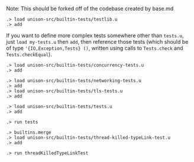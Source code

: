 
Note: This should be forked off of the codebase created by base.md

```ucm:hide
.> load unison-src/builtin-tests/testlib.u
.> add
```

If you want to define more complex tests somewhere other than `tests.u`, just `load my-tests.u` then `add`,
then reference those tests (which should be of type `'{IO,Exception,Tests} ()`, written using calls
to `Tests.check` and `Tests.checkEqual`).

```ucm:hide
.> load unison-src/builtin-tests/concurrency-tests.u
.> add
```

```ucm:hide
.> load unison-src/builtin-tests/networking-tests.u
.> add
.> load unison-src/builtin-tests/tls-tests.u
.> add
```

```ucm:hide
.> load unison-src/builtin-tests/tests.u
.> add
```

```ucm
.> run tests
```


```ucm:hide
.> builtins.merge
.> load unison-src/builtin-tests/thread-killed-typeLink-test.u
.> add
```

```ucm
.> run threadKilledTypeLinkTest
```
